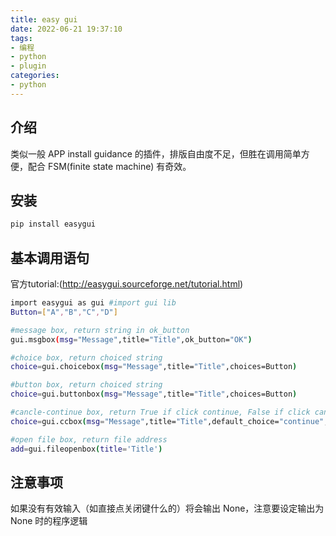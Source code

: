 ```yaml
---
title: easy gui
date: 2022-06-21 19:37:10
tags: 
- 编程
- python
- plugin
categories: 
- python
---
```


## 介绍

类似一般 APP install guidance 的插件，排版自由度不足，但胜在调用简单方便，配合 FSM(finite state machine) 有奇效。

<!-- more -->

## 安装
``` Bash
pip install easygui
```

## 基本调用语句
官方tutorial:(http://easygui.sourceforge.net/tutorial.html)

``` Bash
import easygui as gui #import gui lib
Button=["A","B","C","D"]

#message box, return string in ok_button
gui.msgbox(msg="Message",title="Title",ok_button="OK") 

#choice box, return choiced string
choice=gui.choicebox(msg="Message",title="Title",choices=Button) 

#button box, return choiced string
choice=gui.buttonbox(msg="Message",title="Title",choices=Button) 

#cancle-continue box, return True if click continue, False if click cancle
choice=gui.ccbox(msg="Message",title="Title",default_choice="continue",cancel_choice="cancle") 

#open file box, return file address
add=gui.fileopenbox(title='Title') 
```

## 注意事项
如果没有有效输入（如直接点关闭键什么的）将会输出 None，注意要设定输出为 None 时的程序逻辑
